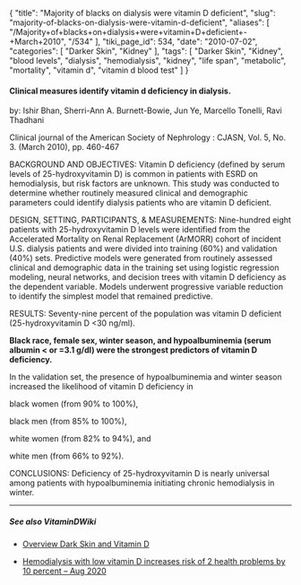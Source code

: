 {
    "title": "Majority of blacks on dialysis were vitamin D deficient",
    "slug": "majority-of-blacks-on-dialysis-were-vitamin-d-deficient",
    "aliases": [
        "/Majority+of+blacks+on+dialysis+were+vitamin+D+deficient+-+March+2010",
        "/534"
    ],
    "tiki_page_id": 534,
    "date": "2010-07-02",
    "categories": [
        "Darker Skin",
        "Kidney"
    ],
    "tags": [
        "Darker Skin",
        "Kidney",
        "blood levels",
        "dialysis",
        "hemodialysis",
        "kidney",
        "life span",
        "metabolic",
        "mortality",
        "vitamin d",
        "vitamin d blood test"
    ]
}


#### Clinical measures identify vitamin d deficiency in dialysis.

by: Ishir Bhan, Sherri-Ann A. Burnett-Bowie, Jun Ye, Marcello Tonelli, Ravi Thadhani

Clinical journal of the American Society of Nephrology : CJASN, Vol. 5, No. 3. (March 2010), pp. 460-467

BACKGROUND AND OBJECTIVES: Vitamin D deficiency (defined by serum levels of 25-hydroxyvitamin D) is common in patients with ESRD on hemodialysis, but risk factors are unknown. This study was conducted to determine whether routinely measured clinical and demographic parameters could identify dialysis patients who are vitamin D deficient. 

DESIGN, SETTING, PARTICIPANTS, & MEASUREMENTS: Nine-hundred eight patients with 25-hydroxyvitamin D levels were identified from the Accelerated Mortality on Renal Replacement (ArMORR) cohort of incident U.S. dialysis patients and were divided into training (60%) and validation (40%) sets. Predictive models were generated from routinely assessed clinical and demographic data in the training set using logistic regression modeling, neural networks, and decision trees with vitamin D deficiency as the dependent variable. Models underwent progressive variable reduction to identify the simplest model that remained predictive. 

RESULTS: Seventy-nine percent of the population was vitamin D deficient (25-hydroxyvitamin D <30 ng/ml). 

 **Black race, female sex, winter season, and hypoalbuminemia (serum albumin < or =3.1 g/dl) were the strongest predictors of vitamin D deficiency.**  

In the validation set, the presence of hypoalbuminemia and winter season increased the likelihood of vitamin D deficiency in 

black women (from 90% to 100%), 

black men (from 85% to 100%), 

white women (from 82% to 94%), and 

white men (from 66% to 92%). 

CONCLUSIONS: Deficiency of 25-hydroxyvitamin D is nearly universal among patients with hypoalbuminemia initiating chronic hemodialysis in winter.

---

##### See also VitaminDWiki

* [Overview Dark Skin and Vitamin D](/posts/overview-dark-skin-and-vitamin-d)

* [Hemodialysis with low vitamin D increases risk of 2 health problems by 10 percent – Aug 2020](/posts/hemodialysis-with-low-vitamin-d-increases-risk-of-2-health-problems-by-10-percent)